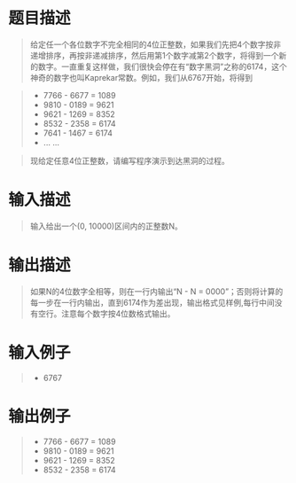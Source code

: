 # 题目描述
> 给定任一个各位数字不完全相同的4位正整数，如果我们先把4个数字按非递增排序，再按非递减排序，然后用第1个数字减第2个数字，将得到一个新的数字。一直重复这样做，我们很快会停在有“数字黑洞”之称的6174，这个神奇的数字也叫Kaprekar常数。例如，我们从6767开始，将得到
 
>* 7766 - 6677 = 1089
>* 9810 - 0189 = 9621
>* 9621 - 1269 = 8352
>* 8532 - 2358 = 6174
>* 7641 - 1467 = 6174
>* ... ...

> 现给定任意4位正整数，请编写程序演示到达黑洞的过程。

# 输入描述
> 输入给出一个(0, 10000)区间内的正整数N。

# 输出描述
> 如果N的4位数字全相等，则在一行内输出“N - N = 0000”；否则将计算的每一步在一行内输出，直到6174作为差出现，输出格式见样例,每行中间没有空行。注意每个数字按4位数格式输出。

# 输入例子
>* 6767

# 输出例子
>* 7766 - 6677 = 1089
>*  9810 - 0189 = 9621
>*  9621 - 1269 = 8352
>*  8532 - 2358 = 6174
